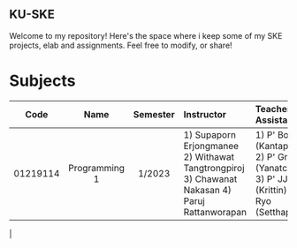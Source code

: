 ## KU-SKE

Welcome to my repository! Here's the space where i keep some of my SKE projects, elab and assignments. Feel free to modify, or share!

# Subjects
| Code | Name | Semester | Instructor | Teacher Assistant |
|:----:|:----:|:--------:|:-----------|:------------------|
|01219114|Programming 1|1/2023|1) Supaporn Erjongmanee 2) Withawat Tangtrongpiroj 3) Chawanat Nakasan 4) Paruj Rattanworapan| 1) P' Boss (Kantaphat) 2) P' Grace (Yanatchara) 3) P' JJ (Krittin) 4) P' Ryo (Setthapon)
|
